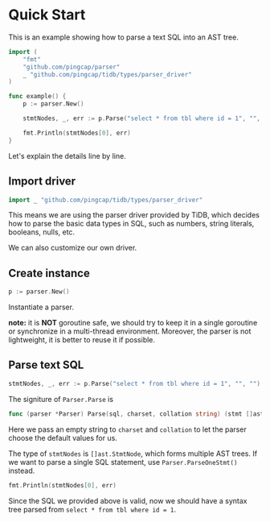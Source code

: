 # Quick Start

This is an example showing how to parse a text SQL into an AST tree.

```go
import (
	"fmt"
	"github.com/pingcap/parser"
	_ "github.com/pingcap/tidb/types/parser_driver"
)

func example() {
	p := parser.New()

	stmtNodes, _, err := p.Parse("select * from tbl where id = 1", "", "")

	fmt.Println(stmtNodes[0], err)
}
```

Let's explain the details line by line.

## Import driver

```go
import _ "github.com/pingcap/tidb/types/parser_driver"
```

This means we are using the parser driver provided by TiDB, which decides how to parse the basic data types in SQL, such as numbers, string literals, booleans, nulls, etc.

We can also customize our own driver.

## Create instance
```go
p := parser.New()
```

Instantiate a parser.

**note:** it is **NOT** goroutine safe, we should try to keep it in a single goroutine or synchronize in a multi-thread environment. Moreover, the parser is not lightweight, it is better to reuse it if possible.

## Parse text SQL
```go
stmtNodes, _, err := p.Parse("select * from tbl where id = 1", "", "")
```

The signiture of `Parser.Parse` is
```go
func (parser *Parser) Parse(sql, charset, collation string) (stmt []ast.StmtNode, warns []error, err error)
```

Here we pass an empty string to `charset` and `collation` to let the parser choose the default values for us.

The type of `stmtNodes` is `[]ast.StmtNode`, which forms multiple AST trees. If we want to parse a single SQL statement, use `Parser.ParseOneStmt()` instead.

```go
fmt.Println(stmtNodes[0], err)
```

Since the SQL we provided above is valid, now we should have a syntax tree parsed from `select * from tbl where id = 1`.
